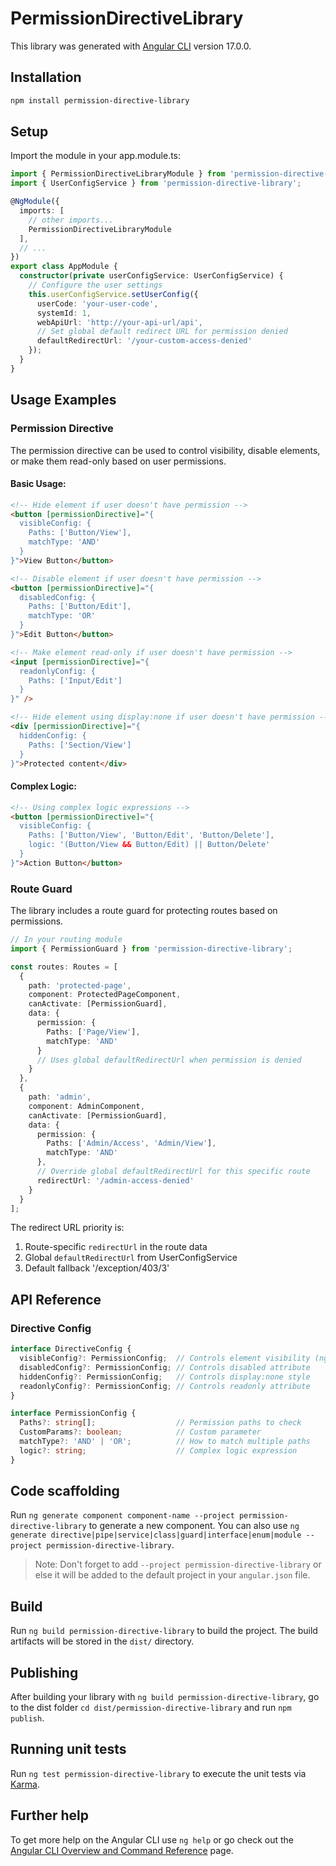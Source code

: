 # PermissionDirectiveLibrary

This library was generated with [Angular CLI](https://github.com/angular/angular-cli) version 17.0.0.

## Installation

```bash
npm install permission-directive-library
```

## Setup

Import the module in your app.module.ts:

```typescript
import { PermissionDirectiveLibraryModule } from 'permission-directive-library';
import { UserConfigService } from 'permission-directive-library';

@NgModule({
  imports: [
    // other imports...
    PermissionDirectiveLibraryModule
  ],
  // ...
})
export class AppModule {
  constructor(private userConfigService: UserConfigService) {
    // Configure the user settings
    this.userConfigService.setUserConfig({
      userCode: 'your-user-code',
      systemId: 1,
      webApiUrl: 'http://your-api-url/api',
      // Set global default redirect URL for permission denied
      defaultRedirectUrl: '/your-custom-access-denied'
    });
  }
}
```

## Usage Examples

### Permission Directive

The permission directive can be used to control visibility, disable elements, or make them read-only based on user permissions.

#### Basic Usage:

```html
<!-- Hide element if user doesn't have permission -->
<button [permissionDirective]="{
  visibleConfig: {
    Paths: ['Button/View'],
    matchType: 'AND'
  }
}">View Button</button>

<!-- Disable element if user doesn't have permission -->
<button [permissionDirective]="{
  disabledConfig: {
    Paths: ['Button/Edit'],
    matchType: 'OR'
  }
}">Edit Button</button>

<!-- Make element read-only if user doesn't have permission -->
<input [permissionDirective]="{
  readonlyConfig: {
    Paths: ['Input/Edit']
  }
}" />

<!-- Hide element using display:none if user doesn't have permission -->
<div [permissionDirective]="{
  hiddenConfig: {
    Paths: ['Section/View']
  }
}">Protected content</div>
```

#### Complex Logic:

```html
<!-- Using complex logic expressions -->
<button [permissionDirective]="{
  visibleConfig: {
    Paths: ['Button/View', 'Button/Edit', 'Button/Delete'],
    logic: '(Button/View && Button/Edit) || Button/Delete'
  }
}">Action Button</button>
```

### Route Guard

The library includes a route guard for protecting routes based on permissions.

```typescript
// In your routing module
import { PermissionGuard } from 'permission-directive-library';

const routes: Routes = [
  {
    path: 'protected-page',
    component: ProtectedPageComponent,
    canActivate: [PermissionGuard],
    data: {
      permission: {
        Paths: ['Page/View'],
        matchType: 'AND'
      }
      // Uses global defaultRedirectUrl when permission is denied
    }
  },
  {
    path: 'admin',
    component: AdminComponent,
    canActivate: [PermissionGuard],
    data: {
      permission: {
        Paths: ['Admin/Access', 'Admin/View'],
        matchType: 'AND'
      },
      // Override global defaultRedirectUrl for this specific route
      redirectUrl: '/admin-access-denied'
    }
  }
];
```

The redirect URL priority is:
1. Route-specific `redirectUrl` in the route data
2. Global `defaultRedirectUrl` from UserConfigService
3. Default fallback '/exception/403/3'

## API Reference

### Directive Config

```typescript
interface DirectiveConfig {
  visibleConfig?: PermissionConfig;  // Controls element visibility (ngIf)
  disabledConfig?: PermissionConfig; // Controls disabled attribute
  hiddenConfig?: PermissionConfig;   // Controls display:none style
  readonlyConfig?: PermissionConfig; // Controls readonly attribute
}

interface PermissionConfig {
  Paths?: string[];                  // Permission paths to check
  CustomParams?: boolean;            // Custom parameter
  matchType?: 'AND' | 'OR';          // How to match multiple paths
  logic?: string;                    // Complex logic expression
}
```

## Code scaffolding

Run `ng generate component component-name --project permission-directive-library` to generate a new component. You can also use `ng generate directive|pipe|service|class|guard|interface|enum|module --project permission-directive-library`.
> Note: Don't forget to add `--project permission-directive-library` or else it will be added to the default project in your `angular.json` file. 

## Build

Run `ng build permission-directive-library` to build the project. The build artifacts will be stored in the `dist/` directory.

## Publishing

After building your library with `ng build permission-directive-library`, go to the dist folder `cd dist/permission-directive-library` and run `npm publish`.

## Running unit tests

Run `ng test permission-directive-library` to execute the unit tests via [Karma](https://karma-runner.github.io).

## Further help

To get more help on the Angular CLI use `ng help` or go check out the [Angular CLI Overview and Command Reference](https://angular.io/cli) page.
